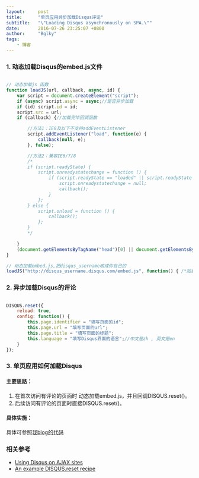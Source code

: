```yaml
---
layout:     post
title:      "单页应用异步加载Disqus评论"
subtitle:   "\"Loading Disqus asynchronously on SPA.\""
date:       2016-07-26 23:25:07 +0800
author:     "Bglky"
tags:
    - 博客
---
```


### 1. 动态加载Disqus的embed.js文件

``` javascript

// 动态加载js 函数
function loadJS(url, callback, async, id) {
	var script = document.createElement("script");
	if (async) script.async = async;//是否异步加载
	if (id) script.id = id;
	script.src = url;
	if (callback) {//加载完毕回调函数

		//方法1：IE8及以下不支持addEventListener
		script.addEventListener("load", function(e) {
			callback(null, e);
		}, false);

		//方法2：兼容IE6/7/8
		/*
		if (script.readyState) {
			script.onreadystatechange = function () {
				if (script.readyState == "loaded" || script.readyState == "complete") {
					script.onreadystatechange = null;
					callback();
				}
			};
		} else {
			script.onload = function () {
				callback();
			};
		}
		*/

	}
	(document.getElementsByTagName("head")[0] || document.getElementsByTagName("body")[0]).appendChild(script);
}

// 动态加载embed.js,把disqus_username改成你自己的
loadJS("http://disqus_username.disqus.com/embed.js", function() { /*加载完回调函数*/ }, true, "disqus");

```


### 2. 异步加载Disqus的评论

``` javascript

DISQUS.reset({
	reload: true,
	config: function() {
		this.page.identifier = "填写页面的id";
		this.page.url = "填写页面的url";
		this.page.title = "填写页面的标题";
		this.language = "填写Disqus界面的语言";//中文是zh , 英文是en
	}
});

```

### 3. 单页应用如何加载Disqus

#### 主要思路：

1. 在首次访问有评论的页面时 动态加载embed.js，并且回调DISQUS.reset()。
2. 后续访问有评论的页面时直接DISQUS.reset()。

#### 具体实施：

具体可参照[我blog的代码][3]

### 相关参考
- [Using Disqus on AJAX sites][1]
- [ An example DISQUS.reset recipe][2]


[1]:https://help.disqus.com/customer/portal/articles/472107-using-disqus-on-ajax-sites
[2]:https://github.com/disqus/DISQUS-API-Recipes/blob/master/snippets/js/disqus-reset/disqus_reset.html
[3]:https://github.com/bglky/bglky.github.io/blob/master/js/my-app.js